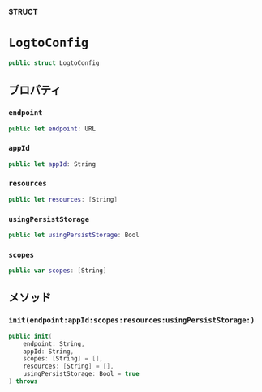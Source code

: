 **STRUCT**

# `LogtoConfig`

```swift
public struct LogtoConfig
```

## プロパティ

### `endpoint`

```swift
public let endpoint: URL
```

### `appId`

```swift
public let appId: String
```

### `resources`

```swift
public let resources: [String]
```

### `usingPersistStorage`

```swift
public let usingPersistStorage: Bool
```

### `scopes`

```swift
public var scopes: [String]
```

## メソッド

### `init(endpoint:appId:scopes:resources:usingPersistStorage:)`

```swift
public init(
    endpoint: String,
    appId: String,
    scopes: [String] = [],
    resources: [String] = [],
    usingPersistStorage: Bool = true
) throws
```